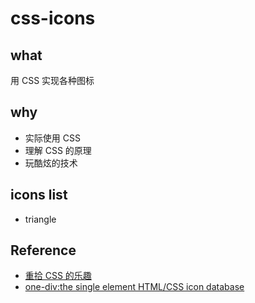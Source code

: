 css-icons
=========

## what
用 CSS 实现各种图标

## why
* 实际使用 CSS
* 理解 CSS 的原理
* 玩酷炫的技术

## icons list
* triangle

## Reference
* [重拾 CSS 的乐趣](https://github.com/cssmagic/blog/issues/52)
* [one-div:the single element HTML/CSS icon database](http://one-div.com/)